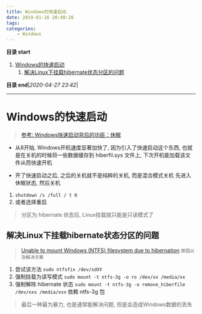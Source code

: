 ```yaml
---
title: Windows的快速启动
date: 2019-01-16 20:49:28
tags: 
categories: 
    - Windows
---
```


**目录 start**

1. [Windows的快速启动](#windows的快速启动)
    1. [解决Linux下挂载hibernate状态分区的问题](#解决linux下挂载hibernate状态分区的问题)

**目录 end**|_2020-04-27 23:42_|
****************************************
# Windows的快速启动 
> [参考: Windows快速启动背后的功臣：休眠](https://zhuanlan.zhihu.com/p/28639474)

- 从8开始, Windows开机速度显著加快了, 因为引入了快速启动这个东西, 也就是在关机的时候将一些数据缓存到 hiberfil.sys 文件上, 下次开机能加载该文件从而快速开机

- 开了快速启动之后, 之后的关机就不是纯粹的关机, 而是混合模式关机 先进入休眠状态, 然后关机
1. `shutdown /s /full / t 0`
1. 或者选择重启

> 分区为 hibernate 状态后, Linux挂载就只能是只读模式了

## 解决Linux下挂载hibernate状态分区的问题
> [Unable to mount Windows (NTFS) filesystem due to hibernation](https://askubuntu.com/questions/145902/unable-to-mount-windows-ntfs-filesystem-due-to-hibernation) `原因以及解决方案`

1. 尝试该方法  `sudo ntfsfix /dev/sdXY` 
1. 强制挂载为读写模式 `sudo mount -t ntfs-3g -o ro /dev/xx /media/xx`
1. 强制解除 hibernate 状态 `sudo mount -t ntfs-3g -o remove_hiberfile /dev/xxx /media/xxx` 依赖 ntfs-3g 包

> 最后一种最为暴力, 也是通常能解决问题, 但是会造成Windows数据的丢失
